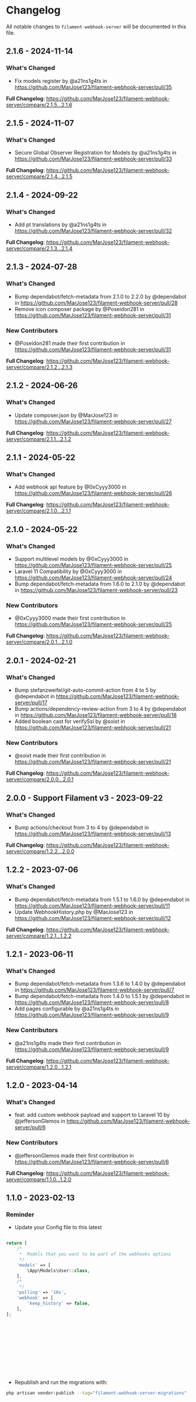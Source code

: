 # Changelog

All notable changes to `filament-webhook-server` will be documented in this file.

## 2.1.6 - 2024-11-14

### What's Changed

* Fix models register by @a21ns1g4ts in https://github.com/MarJose123/filament-webhook-server/pull/35

**Full Changelog**: https://github.com/MarJose123/filament-webhook-server/compare/2.1.5...2.1.6

## 2.1.5 - 2024-11-07

### What's Changed

* Secure Global Observer Registration for Models by @a21ns1g4ts in https://github.com/MarJose123/filament-webhook-server/pull/33

**Full Changelog**: https://github.com/MarJose123/filament-webhook-server/compare/2.1.4...2.1.5

## 2.1.4 - 2024-09-22

### What's Changed

* Add pt translations by @a21ns1g4ts in https://github.com/MarJose123/filament-webhook-server/pull/32

**Full Changelog**: https://github.com/MarJose123/filament-webhook-server/compare/2.1.3...2.1.4

## 2.1.3 - 2024-07-28

### What's Changed

* Bump dependabot/fetch-metadata from 2.1.0 to 2.2.0 by @dependabot in https://github.com/MarJose123/filament-webhook-server/pull/28
* Remove icon composer package by @Poseidon281 in https://github.com/MarJose123/filament-webhook-server/pull/31

### New Contributors

* @Poseidon281 made their first contribution in https://github.com/MarJose123/filament-webhook-server/pull/31

**Full Changelog**: https://github.com/MarJose123/filament-webhook-server/compare/2.1.2...2.1.3

## 2.1.2 - 2024-06-26

### What's Changed

* Update composer.json by @MarJose123 in https://github.com/MarJose123/filament-webhook-server/pull/27

**Full Changelog**: https://github.com/MarJose123/filament-webhook-server/compare/2.1.1...2.1.2

## 2.1.1 - 2024-05-22

### What's Changed

* Add webhook api feature by @0xCyyy3000 in https://github.com/MarJose123/filament-webhook-server/pull/26

**Full Changelog**: https://github.com/MarJose123/filament-webhook-server/compare/2.1.0...2.1.1

## 2.1.0 - 2024-05-22

### What's Changed

* Support multilevel models by @0xCyyy3000 in https://github.com/MarJose123/filament-webhook-server/pull/25
* Laravel 11 Compatibility by @0xCyyy3000 in https://github.com/MarJose123/filament-webhook-server/pull/24
* Bump dependabot/fetch-metadata from 1.6.0 to 2.1.0 by @dependabot in https://github.com/MarJose123/filament-webhook-server/pull/23

### New Contributors

* @0xCyyy3000 made their first contribution in https://github.com/MarJose123/filament-webhook-server/pull/25

**Full Changelog**: https://github.com/MarJose123/filament-webhook-server/compare/2.0.1...2.1.0

## 2.0.1 - 2024-02-21

### What's Changed

* Bump stefanzweifel/git-auto-commit-action from 4 to 5 by @dependabot in https://github.com/MarJose123/filament-webhook-server/pull/17
* Bump actions/dependency-review-action from 3 to 4 by @dependabot in https://github.com/MarJose123/filament-webhook-server/pull/18
* Added boolean cast for verifySsl by @soixt in https://github.com/MarJose123/filament-webhook-server/pull/21

### New Contributors

* @soixt made their first contribution in https://github.com/MarJose123/filament-webhook-server/pull/21

**Full Changelog**: https://github.com/MarJose123/filament-webhook-server/compare/2.0.0...2.0.1

## 2.0.0 - Support Filament v3 - 2023-09-22

### What's Changed

- Bump actions/checkout from 3 to 4 by @dependabot in https://github.com/MarJose123/filament-webhook-server/pull/13

**Full Changelog**: https://github.com/MarJose123/filament-webhook-server/compare/1.2.2...2.0.0

## 1.2.2 - 2023-07-06

### What's Changed

- Bump dependabot/fetch-metadata from 1.5.1 to 1.6.0 by @dependabot in https://github.com/MarJose123/filament-webhook-server/pull/11
- Update WebhookHistory.php by @MarJose123 in https://github.com/MarJose123/filament-webhook-server/pull/12

**Full Changelog**: https://github.com/MarJose123/filament-webhook-server/compare/1.2.1...1.2.2

## 1.2.1 - 2023-06-11

### What's Changed

- Bump dependabot/fetch-metadata from 1.3.6 to 1.4.0 by @dependabot in https://github.com/MarJose123/filament-webhook-server/pull/7
- Bump dependabot/fetch-metadata from 1.4.0 to 1.5.1 by @dependabot in https://github.com/MarJose123/filament-webhook-server/pull/8
- Add pages configurable by @a21ns1g4ts in https://github.com/MarJose123/filament-webhook-server/pull/9

### New Contributors

- @a21ns1g4ts made their first contribution in https://github.com/MarJose123/filament-webhook-server/pull/9

**Full Changelog**: https://github.com/MarJose123/filament-webhook-server/compare/1.2.0...1.2.1

## 1.2.0 - 2023-04-14

### What's Changed

- feat: add custom webhook payload and support to Laravel 10 by @jeffersonGlemos in https://github.com/MarJose123/filament-webhook-server/pull/6

### New Contributors

- @jeffersonGlemos made their first contribution in https://github.com/MarJose123/filament-webhook-server/pull/6

**Full Changelog**: https://github.com/MarJose123/filament-webhook-server/compare/1.1.0...1.2.0

## 1.1.0 - 2023-02-13

### Reminder

- Update your Config file to this latest

```php

return [
    /*
     *  Models that you want to be part of the webhooks options
     */
    'models' => [
        \App\Models\User::class,
    ],
    /*
     */
    'polling' => '10s',
    'webhook' => [
        'keep_history' => false,
    ],
];













```
- Republish and run the migrations with:

```bash
php artisan vendor:publish --tag="filament-webhook-server-migrations"













```
```bash
php artisan migrate













```
to be able to add the new table

### What's Changed

- Bump actions/dependency-review-action from 2 to 3 by @dependabot in https://github.com/MarJose123/filament-webhook-server/pull/2
- Bump dependabot/fetch-metadata from 1.3.5 to 1.3.6 by @dependabot in https://github.com/MarJose123/filament-webhook-server/pull/3
- Feat history log by @MarJose123 in https://github.com/MarJose123/filament-webhook-server/pull/4

### New Contributors

- @dependabot made their first contribution in https://github.com/MarJose123/filament-webhook-server/pull/2

**Full Changelog**: https://github.com/MarJose123/filament-webhook-server/compare/1.0.1...1.1.0

## 1.0.1

## What's Changed

- dynamic carbon timezone and added updated_at on payload for summary by @MarJose123 in https://github.com/MarJose123/filament-webhook-server/pull/1

## New Contributors

- @MarJose123 made their first contribution in https://github.com/MarJose123/filament-webhook-server/pull/1

**Full Changelog**: https://github.com/MarJose123/filament-webhook-server/compare/1.0.0...1.0.1

## 1.0.0

- initial release
